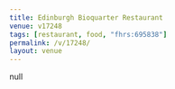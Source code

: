 ```yaml
---
title: Edinburgh Bioquarter Restaurant
venue: v17248
tags: [restaurant, food, "fhrs:695838"]
permalink: /v/17248/
layout: venue
---
```

null